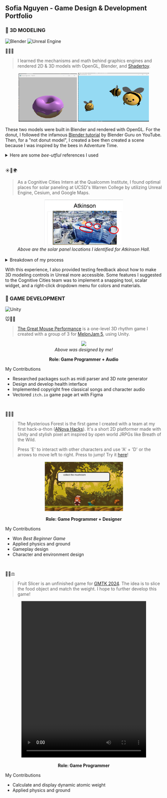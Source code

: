 ## Sofia Nguyen - Game Design & Development Portfolio

<!-- TODO:
- Add game bible and game document
- switch order of models and games
- MOST IMPORTANT / impressive projects top (first)
- completed games first (mysterious forest, mouse game with more screenshots, gmtk) 
- Unreal: show UI maps....
- 3D model product ddesign : wireframes, show all angles, character asset sheet
-   modeling: gmtk might go with animation because of the weighting component -->

### 💫 3D MODELING

<p align="left">
  <img src="https://img.shields.io/badge/Blender-%23F5792A?style=for-the-badge&logo=blender&logoColor=white" alt="Blender">
  <img src="https://img.shields.io/badge/Unreal%20Engine-%23313131?style=for-the-badge&logo=unrealengine&logoColor=white" alt="Unreal Engine">
</p>

🍩🌼🐝
> I learned the mechanisms and math behind graphics engines and rendered 2D & 3D models with OpenGL, Blender, and [Shadertoy](https://github.com/symsoph/portfolios/tree/main/shadertoy). 
<div align="center" float="left">
  <img src="https://github.com/symsoph/portfolios/blob/main/game-design/assets/hw4_donut.png" width="37%" />
  <img src="https://github.com/symsoph/portfolios/blob/main/game-design/assets/hw4_not_donut.png" width="45%" /> 
</div>

These two models were built in Blender and rendered with OpenGL. For the donut, I followed the infamous [Blender tutorial](https://www.youtube.com/playlist?list=PLjEaoINr3zgEPv5y--4MKpciLaoQYZB1Z) by Blender Guru on YouTube. Then, for a "not donut model", I created a bee then created a scene because I was inspired by the bees in Adventure Time.

<details>
<summary> Here are some <i>bee-utfiul</i> references I used </summary>
<div align="center" float="left">
  <img src="https://github.com/symsoph/portfolios/blob/main/game-design/assets/bee-adventure-time.gif" width="49%" />
  <img src="https://github.com/symsoph/portfolios/blob/main/game-design/assets/adventure-time-bee-by-eminentia.jpg" width="22%" /> 
</div>
</details>
<br>



☀️🏢🌍
> As a Cognitive Cities Intern at the Qualcomm Institute, I found optimal places for solar paneling at UCSD's Warren College by utilizing Unreal Engine, Cesium, and Google Maps. 

<div align="center">
  <img src="https://github.com/symsoph/portfolios/blob/main/game-design/assets/qi-solar-panel-results.png" width="50%">
  <br/>
  <i align="center">Above are the solar panel locations I identified for Atkinson Hall. </i>
</div>
<br>

<details>
<summary> Breakdown of my process </summary>
Isolated with Unreal lighting and raw drone scans before adding on Cesium and Google Maps integretations.
<table>
  <tr>
     <!--======= Jacobs Hall -->
  <td style="vertical-align: top; width: 50%;">
      <h4> 
        Unreal only | Jacobs Hall | Side Angle <br/>
        <a href="https://github.com/symsoph/portfolios/blob/main/game-design/assets/solar-jacobsHall.gif" target="_blank"> 
        </a> &nbsp;&nbsp;
        <a href="https://github.com/symsoph/portfolios/blob/main/game-design/assets/solar-jacobsHall.gif" target="_blank"></a>
      </h4>


   </td>
  <td style="vertical-align: top; width: 50%;">
      <h4> 
       Unreal only | Jacobs Hall | Top  <br/>
        <a href="https://github.com/symsoph/portfolios/blob/main/game-design/assets/solar-TopWarrenMallField.gif" target="_blank">
        </a> 
      </h4>
  </td>
  <!--======= Cesium + Google Maps -->
  <td style="vertical-align: top; width: 50%;">
      <h4> 
        Add on Cesium + Google Maps | 7am - 6pm Light <br/>
        <a href="https://github.com/symsoph/portfolios/blob/main/game-design/assets/solar-atkinsonRoof.gif">   
        </a> 
      </h4>
    </td>
</tr>
</table>
</details>

With this experience, I also provided testing feedback about how to make 3D modeling controls in Unreal more accessible. Some features I suggested to the Cognitive Cities team was to implement a snapping tool, scalar widget, and a right-click dropdown menu for colors and materials.  


### 💫 GAME DEVELOPMENT
<p align="left">
  <img src="https://img.shields.io/badge/Unity-%23000000?style=for-the-badge&logo=unity&logoColor=white" alt="Unity">
 </p>

🐭🎵🎹
> [The Great Mouse Performance](https://frndlydragon.itch.io/the-great-mouse-performance) is a one-level 3D rhythm game I created with a group of 3 for [MelonJam 5](https://itch.io/jam/melonjam5), using Unity. 

<!-- Pictures (should add screenshot from in-game...) -->

<div align="center">
  <img src="https://img.itch.zone/aW1nLzE3MDIxNjAwLnBuZw==/original/At1hrr.png" width="50%">
  <br/>
  <i align="center">Above was designed by me!</i>

**Role: Game Programmer + Audio**
</div>

My Contributions
- Researched packages such as midi parser and 3D note generator
- Design and develop health interface
- Implemented copyright free classical songs and character audio
- Vectored `itch.io` game page art with Figma
  
<br>



🐰🌿🐌
> The Mysterious Forest is the first game I created with a team at my first hack-a-thon ([ANova Hacks](https://www.berkeleyanova.org/)). It's a short 2D platformer made with Unity and stylish pixel art inspired by open world JRPGs like Breath of the Wild.
>
> Press 'E' to interact with other characters and use 'A' + 'D' or the arrows to move left to right.  Press <space> to jump!
> Try it [here](https://elias-855.itch.io/mysterious-forest)!

<!-- Picture -->
<div align="center">
  <img src="/game-design/assets/mysterious-forest.png" width="50%">
 <br/>
  
**Role: Game Programmer + Designer**
</div>

My Contributions
- Won *Best Beginner Game*
- Applied physics and ground
- Gameplay design
- Character and environment design

<br>



🍎🔪⚖️
> Fruit Slicer is an unfinished game for [GMTK 2024](https://itch.io/jam/gmtk-2024). The idea is to slice the food object and match the weight.  I hope to further develop this game!

<div align="center">
<video alt="gmtk-progress" width="400" height="500" src="https://github.com/user-attachments/assets/f686938d-1c5c-4a11-99d2-a2a9bacbcd67">
<i>If the video is not showing, please trying refreshing the page!</i>
</video>
<br/>
  
  **Role: Game Programmer**
</div>

My Contributions
- Calculate and display dynamic atomic weight
- Applied physics and ground
</div>


